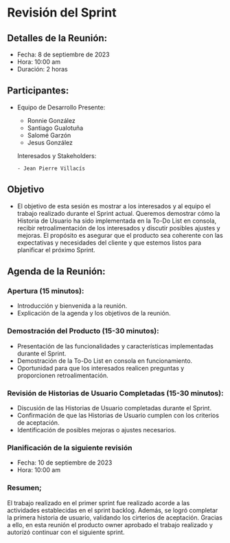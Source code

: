 # Revisión del Sprint

## Detalles de la Reunión:

- Fecha: 8 de septiembre de 2023
- Hora: 10:00 am
- Duración: 2 horas

## Participantes:

- Equipo de Desarrollo Presente:

  - Ronnie González
  - Santiago Gualotuña
  - Salomé Garzón
  - Jesus González

  Interesados y Stakeholders:

      - Jean Pierre Villacís

## Objetivo

- El objetivo de esta sesión es mostrar a los interesados y al equipo el trabajo realizado durante el Sprint actual. Queremos demostrar cómo la Historia de Usuario ha sido implementada en la To-Do List en consola, recibir retroalimentación de los interesados y discutir posibles ajustes y mejoras. El propósito es asegurar que el producto sea coherente con las expectativas y necesidades del cliente y que estemos listos para planificar el próximo Sprint.

## Agenda de la Reunión:

### Apertura (15 minutos):

- Introducción y bienvenida a la reunión.
- Explicación de la agenda y los objetivos de la reunión.

### Demostración del Producto (15-30 minutos):

- Presentación de las funcionalidades y características implementadas durante el Sprint.
- Demostración de la To-Do List en consola en funcionamiento.
- Oportunidad para que los interesados realicen preguntas y proporcionen retroalimentación.

### Revisión de Historias de Usuario Completadas (15-30 minutos):

- Discusión de las Historias de Usuario completadas durante el Sprint.
- Confirmación de que las Historias de Usuario cumplen con los criterios de aceptación.
- Identificación de posibles mejoras o ajustes necesarios.

### Planificación de la siguiente revisión

- Fecha: 10 de septiembre de 2023
- Hora: 10:00 am

### Resumen;

El trabajo realizado en el primer sprint fue realizado acorde a las actividades establecidas en el sprint backlog. Además, se logró completar la primera historia de usuario, validando los cirterios de aceptación. Gracias a ello, en esta reunión el producto owner aprobado el trabajo realizado y autorizó continuar con el siguiente sprint.
